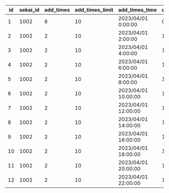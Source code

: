 |id|sekai_id|add_times|add_times_limit|add_times_time|duration|
| --- | --- | --- | --- | --- | --- |
|1|1002|6|10|2023/04/01 0:00:00|0|
|2|1002|2|10|2023/04/01 2:00:00|120|
|3|1002|2|10|2023/04/01 4:00:00|120|
|4|1002|2|10|2023/04/01 6:00:00|120|
|5|1002|2|10|2023/04/01 8:00:00|120|
|6|1002|2|10|2023/04/01 10:00:00|120|
|7|1002|2|10|2023/04/01 12:00:00|120|
|8|1002|2|10|2023/04/01 14:00:00|120|
|9|1002|2|10|2023/04/01 16:00:00|120|
|10|1002|2|10|2023/04/01 18:00:00|120|
|11|1002|2|10|2023/04/01 20:00:00|120|
|12|1002|2|10|2023/04/01 22:00:00|120|